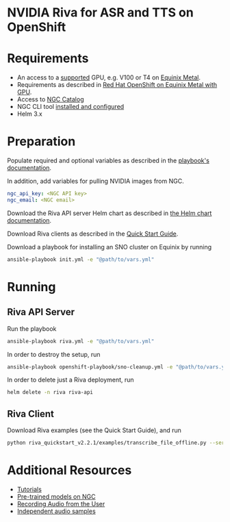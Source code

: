 NVIDIA Riva for ASR and TTS on OpenShift
====

# Requirements

* An access to a [supported](https://docs.nvidia.com/deeplearning/riva/user-guide/docs/support-matrix.html#support-matrix) GPU, e.g. V100 or T4 on [Equinix Metal](https://console.equinix.com/).
* Requirements as described in [Red Hat OpenShift on Equinix Metal with GPU](https://github.com/empovit/openshift-on-equinix-with-gpu#readme).
* Access to [NGC Catalog](https://catalog.ngc.nvidia.com/)
* NGC CLI tool [installed and configured](https://ngc.nvidia.com/setup/installers/cli)
* Helm 3.x

# Preparation

Populate required and optional variables as described in the [playbook's documentation](https://github.com/empovit/openshift-on-equinix-with-gpu#readme).

In addition, add variables for pulling NVIDIA images from NGC.

```yaml
ngc_api_key: <NGC API key>
ngc_email: <NGC email>
```

Download the Riva API server Helm chart as described in [the Helm chart documentation](https://catalog.ngc.nvidia.com/orgs/nvidia/teams/riva/helm-charts/riva-api).

Download Riva clients as described in the [Quick Start Guide](https://docs.nvidia.com/deeplearning/riva/user-guide/docs/quick-start-guide.html).


Download a playbook for installing an SNO cluster on Equinix by running


```sh
ansible-playbook init.yml -e "@path/to/vars.yml"
```

# Running

## Riva API Server

Run the playbook

```sh
ansible-playbook riva.yml -e "@path/to/vars.yml"
```

In order to destroy the setup, run

```sh
ansible-playbook openshift-playbook/sno-cleanup.yml -e "@path/to/vars.yml"
```


In order to delete just a Riva deployment, run

```sh
helm delete -n riva riva-api
```

## Riva Client

Download Riva examples (see the Quick Start Guide), and run

```sh
python riva_quickstart_v2.2.1/examples/transcribe_file_offline.py --server <cluster_node>:<node_port> --audio-file en-US_sample.wav
```

# Additional Resources

* [Tutorials](https://github.com/nvidia-riva/tutorials)
* [Pre-trained models on NGC](https://catalog.ngc.nvidia.com/models?query=label:%22Riva%22)
* [Recording Audio from the User](https://web.dev/media-recording-audio/)
* [Independent audio samples](http://www.voiceage.com/Audio-Samples-AMR-WB.html)